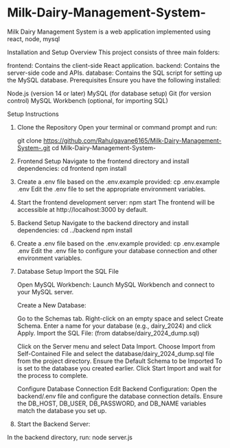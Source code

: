 # Milk-Dairy-Management-System-
Milk Dairy Management System  is a web application implemented using react, node, mysql

Installation and Setup
Overview
This project consists of three main folders:

frontend: Contains the client-side React application.
backend: Contains the server-side code and APIs.
database: Contains the SQL script for setting up the MySQL database.
Prerequisites
Ensure you have the following installed:

Node.js (version 14 or later)
MySQL (for database setup)
Git (for version control)
MySQL Workbench (optional, for importing SQL)

Setup Instructions
1. Clone the Repository
Open your terminal or command prompt and run:

    git clone https://github.com/Rahulgavane6165/Milk-Dairy-Management-System-.git
    cd Milk-Dairy-Management-System-

2. Frontend Setup
Navigate to the frontend directory and install dependencies:
    cd frontend
    npm install

3. Create a .env file based on the .env.example provided:
    cp .env.example .env
    Edit the .env file to set the appropriate environment variables.

4. Start the frontend development server:
    npm start
    The frontend will be accessible at http://localhost:3000 by default.

5. Backend Setup
Navigate to the backend directory and install dependencies:
    cd ../backend
    npm install

6. Create a .env file based on the .env.example provided:
    cp .env.example .env
    Edit the .env file to configure your database connection and other environment variables.

7. Database Setup
Import the SQL File

    Open MySQL Workbench: Launch MySQL Workbench and connect to your MySQL server.

    Create a New Database:

    Go to the Schemas tab.
    Right-click on an empty space and select Create Schema.
    Enter a name for your database (e.g., dairy_2024) and click Apply.
    Import the SQL File: (from databse/dairy_2024_dump.sql)

    Click on the Server menu and select Data Import.
    Choose Import from Self-Contained File and select the database/dairy_2024_dump.sql file from the project directory.
    Ensure the Default Schema to be Imported To is set to the database you created earlier.
    Click Start Import and wait for the process to complete.

    Configure Database Connection
    Edit Backend Configuration: Open the backend/.env file and configure the database connection details. Ensure the DB_HOST, DB_USER, DB_PASSWORD, and DB_NAME variables match the database you set up.

8. Start the Backend Server:

In the backend directory, run: node server.js